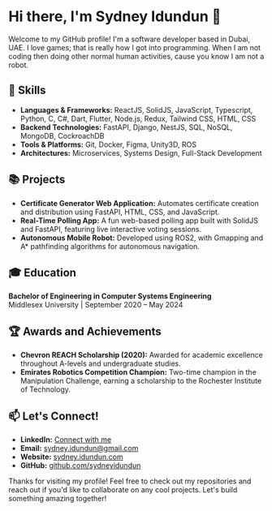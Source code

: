 # Hi there, I'm Sydney Idundun 👋

Welcome to my GitHub profile! I'm a software developer based in Dubai, UAE. I love games; that is really how I got into programming. When I am not coding then doing other normal human
activities, cause you know I am not a robot. 

## 🔧 Skills

- **Languages & Frameworks:** ReactJS, SolidJS, JavaScript, Typescript, Python, C, C#, Dart, Flutter, Node.js, Redux, Tailwind CSS, HTML, CSS
- **Backend Technologies:** FastAPI, Django, NestJS, SQL, NoSQL, MongoDB, CockroachDB
- **Tools & Platforms:** Git, Docker, Figma, Unity3D, ROS
- **Architectures:** Microservices, Systems Design, Full-Stack Development

## 📚 Projects

- **Certificate Generator Web Application:** Automates certificate creation and distribution using FastAPI, HTML, CSS, and JavaScript.
- **Real-Time Polling App:** A fun web-based polling app built with SolidJS and FastAPI, featuring live interactive voting sessions.
- **Autonomous Mobile Robot:** Developed using ROS2, with Gmapping and A* pathfinding algorithms for autonomous navigation.

## 🎓 Education

**Bachelor of Engineering in Computer Systems Engineering**  
Middlesex University | September 2020 – May 2024

## 🏆 Awards and Achievements

- **Chevron REACH Scholarship (2020):** Awarded for academic excellence throughout A-levels and undergraduate studies.
- **Emirates Robotics Competition Champion:** Two-time champion in the Manipulation Challenge, earning a scholarship to the Rochester Institute of Technology.

## 📫 Let's Connect!

- **LinkedIn:** [Connect with me](https://linkedin.com/in/sydney-idundun)
- **Email:** [sydney.idundun@gmail.com](mailto:sydney.idundun@gmail.com)
- **Website:** [sydney.idundun.com](https://sydney-idundun-com.vercel.app/)
- **GitHub:** [github.com/sydneyidundun](https://github.com/sydneyidundun)

Thanks for visiting my profile! Feel free to check out my repositories and reach out if you'd like to collaborate on any cool projects. Let's build something amazing together!
